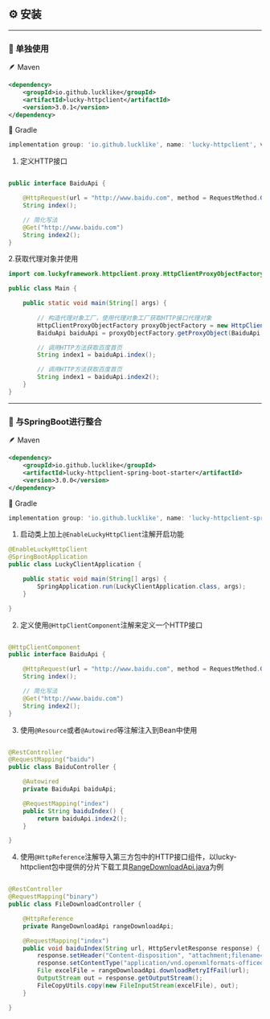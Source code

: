 ## ⚙️ 安装

---

###  🥕 单独使用

🪶 Maven
```xml
<dependency>
    <groupId>io.github.lucklike</groupId>
    <artifactId>lucky-httpclient</artifactId>
    <version>3.0.1</version>
</dependency>
```

🐘 Gradle

```groovy
implementation group: 'io.github.lucklike', name: 'lucky-httpclient', version: '3.0.1'
```

1. 定义HTTP接口

```java

public interface BaiduApi {

    @HttpRequest(url = "http://www.baidu.com", method = RequestMethod.GET)
    String index();

    // 简化写法
    @Get("http://www.baidu.com")
    String index2();
}
```
2.获取代理对象并使用

```java
import com.luckyframework.httpclient.proxy.HttpClientProxyObjectFactory;

public class Main {

    public static void main(String[] args) {
        
        // 构造代理对象工厂，使用代理对象工厂获取HTTP接口代理对象
        HttpClientProxyObjectFactory proxyObjectFactory = new HttpClientProxyObjectFactory();
        BaiduApi baiduApi = proxyObjectFactory.getProxyObject(BaiduApi.class);

        // 调用HTTP方法获取百度首页
        String index1 = baiduApi.index();

        // 调用HTTP方法获取百度首页
        String index1 = baiduApi.index2();
    }
}

```

---

###  🍃 与SpringBoot进行整合

🪶 Maven
```xml
<dependency>
    <groupId>io.github.lucklike</groupId>
    <artifactId>lucky-httpclient-spring-boot-starter</artifactId>
    <version>3.0.0</version>
</dependency>
```

🐘 Gradle
```groovy
implementation group: 'io.github.lucklike', name: 'lucky-httpclient-spring-boot-starter', version: '3.0.0'
```

1. 启动类上加上`@EnableLuckyHttpClient`注解开启功能
```java
@EnableLuckyHttpClient
@SpringBootApplication
public class LuckyClientApplication {

    public static void main(String[] args) {
        SpringApplication.run(LuckyClientApplication.class, args);
    }

}
```

2. 定义使用`@HttpClientComponent`注解来定义一个HTTP接口
```java

@HttpClientComponent
public interface BaiduApi {

    @HttpRequest(url = "http://www.baidu.com", method = RequestMethod.GET)
    String index();

    // 简化写法
    @Get("http://www.baidu.com")
    String index2();
}
```

3. 使用`@Resource`或者`@Autowired`等注解注入到Bean中使用

```java

@RestController
@RequestMapping("baidu")
public class BaiduController {

    @Autowired
    private BaiduApi baiduApi;

    @RequestMapping("index")
    public String baiduIndex() {
        return baiduApi.index2();
    }

}

```

4. 使用`@HttpReference`注解导入第三方包中的HTTP接口组件，以lucky-httpclient包中提供的分片下载工具[RangeDownloadApi.java](../../../src/main/java/com/luckyframework/httpclient/generalapi/binary/RangeDownloadApi.java)为例

```java

@RestController
@RequestMapping("binary")
public class FileDownloadController {

    @HttpReference
    private RangeDownloadApi rangeDownloadApi;

    @RequestMapping("index")
    public void baiduIndex(String url, HttpServletResponse response) {
        response.setHeader("Content-disposition", "attachment;filename=rareword-import-model.xlsx");
        response.setContentType("application/vnd.openxmlformats-officedocument.spreadsheetml.sheet");
        File excelFile = rangeDownloadApi.downloadRetryIfFail(url);
        OutputStream out = response.getOutputStream();
        FileCopyUtils.copy(new FileInputStream(excelFile), out);
    }

}
```